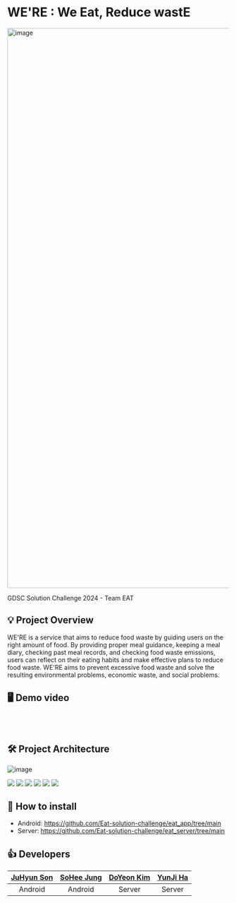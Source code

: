 # WE'RE : We Eat, Reduce wastE
<img width="1268" alt="image" src="https://github.com/Eat-solution-challenge/.github/assets/67634926/1575fdae-451c-4c9f-835e-c148fec4ddf6">

GDSC Solution Challenge 2024 - Team EAT 

## 💡 Project Overview
WE'RE is a service that aims to reduce food waste by guiding users on the right amount of food. By providing proper meal guidance, keeping a meal diary, checking past meal records, and checking food waste emissions, users can reflect on their eating habits and make effective plans to reduce food waste. WE'RE aims to prevent excessive food waste and solve the resulting environmental problems, economic waste, and social problems.

## 🖥 Demo video
<br>
<br>


## 🛠️ Project Architecture
![image](https://github.com/Eat-solution-challenge/.github/assets/67634926/eee8a340-c61c-4c76-bb2f-e68c0a04d2be)

<img src="https://img.shields.io/badge/Android-34A853?style=for-the-badge&logo=android&logoColor=white"> <img src="https://img.shields.io/badge/Kotlin-7F52FF?style=for-the-badge&logo=kotlin&logoColor=white"> <img src="https://img.shields.io/badge/JAVA-007396?style=for-the-badge&logo=java&logoColor=white"> <img src="https://img.shields.io/badge/springboot-6DB33F?style=for-the-badge&logo=springboot&logoColor=white"> <img src="https://img.shields.io/badge/Ubuntu-E95420?style=for-the-badge&logo=ubuntu&logoColor=black"> <img src="https://img.shields.io/badge/mysql-4479A1?style=for-the-badge&logo=mysql&logoColor=white">

## 📱 How to install

- Android: https://github.com/Eat-solution-challenge/eat_app/tree/main
- Server: https://github.com/Eat-solution-challenge/eat_server/tree/main


## 👍 Developers
<table>
  <thead>
    <tr>
        <th align=center><a href="https://github.com/Juhyuns0n">JuHyun Son</a></td>
        <th align=center><a href="https://github.com/sohee6989">SoHee Jung</a></td>
        <th align=center><a href="https://github.com/doyeoo">DoYeon Kim</a></td>
        <th align=center><a href="https://github.com/yunji118">YunJi Ha</a></td>
    </tr>
  </thead>
    <tr>
        <td align=center>Android</td>
        <td align=center>Android</td>
        <td align=center>Server</td>
        <td align=center>Server</td>
    </tr>
</table>
<br>

